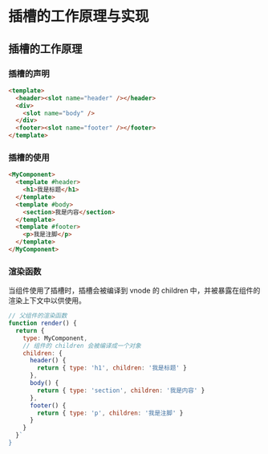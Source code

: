# 插槽的工作原理与实现

## 插槽的工作原理

### 插槽的声明

```html
<template>
  <header><slot name="header" /></header>
  <div>
    <slot name="body" />
  </div>
  <footer><slot name="footer" /></footer>
</template>
```

### 插槽的使用

```html
<MyComponent>
  <template #header>
    <h1>我是标题</h1>
  </template>
  <template #body>
    <section>我是内容</section>
  </template>
  <template #footer>
    <p>我是注脚</p>
  </template>
</MyComponent>
```

### 渲染函数

当组件使用了插槽时，插槽会被编译到 vnode 的 children 中，并被暴露在组件的渲染上下文中以供使用。

```js
// 父组件的渲染函数
function render() {
  return {
    type: MyComponent,
    // 组件的 children 会被编译成一个对象
    children: {
      header() {
        return { type: 'h1', children: '我是标题' }
      },
      body() {
        return { type: 'section', children: '我是内容' }
      },
      footer() {
        return { type: 'p', children: '我是注脚' }
      }
    }
  }`
}
```
